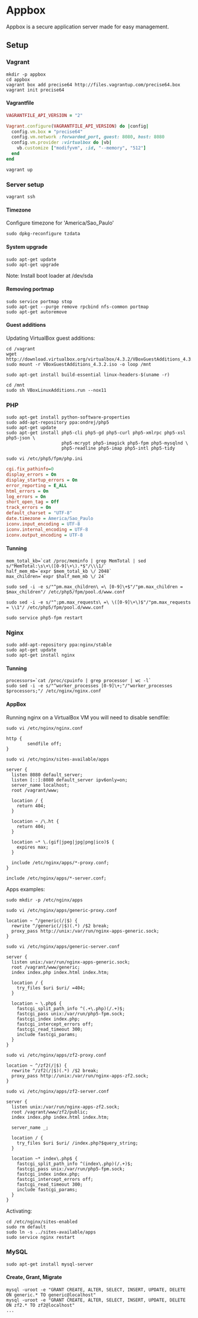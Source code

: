 Appbox
======

Appbox is a secure application server made for easy management.

Setup
-----

### Vagrant

```
mkdir -p appbox
cd appbox
vagrant box add precise64 http://files.vagrantup.com/precise64.box
vagrant init precise64
```

#### Vagrantfile

```ruby
VAGRANTFILE_API_VERSION = "2"

Vagrant.configure(VAGRANTFILE_API_VERSION) do |config|
  config.vm.box = "precise64"
  config.vm.network :forwarded_port, guest: 8080, host: 8080
  config.vm.provider :virtualbox do |vb|
    vb.customize ["modifyvm", :id, "--memory", "512"]
  end
end
```

```
vagrant up
```

### Server setup

```
vagrant ssh
```

#### Timezone

Configure timezone for 'America/Sao_Paulo'

```
sudo dpkg-reconfigure tzdata
```

#### System upgrade

```
sudo apt-get update
sudo apt-get upgrade
```

Note: Install boot loader at /dev/sda

#### Removing portmap

```
sudo service portmap stop
sudo apt-get --purge remove rpcbind nfs-common portmap
sudo apt-get autoremove
```

#### Guest additions

Updating VirtualBox guest additions:

```
cd /vagrant
wget http://download.virtualbox.org/virtualbox/4.3.2/VBoxGuestAdditions_4.3.2.iso
sudo mount -r VBoxGuestAdditions_4.3.2.iso -o loop /mnt

sudo apt-get install build-essential linux-headers-$(uname -r)

cd /mnt
sudo sh VBoxLinuxAdditions.run --nox11
```

### PHP

```
sudo apt-get install python-software-properties
sudo add-apt-repository ppa:ondrej/php5
sudo apt-get update
sudo apt-get install php5-cli php5-gd php5-curl php5-xmlrpc php5-xsl php5-json \
                     php5-mcrypt php5-imagick php5-fpm php5-mysqlnd \
                     php5-readline php5-imap php5-intl php5-tidy
```

```
sudo vi /etc/php5/fpm/php.ini
```

```ini
cgi.fix_pathinfo=0
display_errors = On
display_startup_errors = On
error_reporting = E_ALL
html_errors = On
log_errors = On
short_open_tag = Off
track_errors = On
default_charset = "UTF-8"
date.timezone = America/Sao_Paulo
iconv.input_encoding = UTF-8
iconv.internal_encoding = UTF-8
iconv.output_encoding = UTF-8
```

#### Tunning

```
mem_total_kb=`cat /proc/meminfo | grep MemTotal | sed s/"MemTotal:\s\+\([0-9]\+\).*$"/\\\1/`
half_mem_mb=`expr $mem_total_kb \/ 2048`
max_children=`expr $half_mem_mb \/ 24`
```

```
sudo sed -i -e s/"^pm.max_children\ =\ [0-9]\+$"/"pm.max_children = $max_children"/ /etc/php5/fpm/pool.d/www.conf
```

```
sudo sed -i -e s/"^;pm.max_requests\ =\ \([0-9]\+\)$"/"pm.max_requests = \\1"/ /etc/php5/fpm/pool.d/www.conf
```

```
sudo service php5-fpm restart
```

### Nginx

```
sudo add-apt-repository ppa:nginx/stable
sudo apt-get update
sudo apt-get install nginx
```

#### Tunning

```
processors=`cat /proc/cpuinfo | grep processor | wc -l`
sudo sed -i -e s/"^worker_processes [0-9]\+;"/"worker_processes $processors;"/ /etc/nginx/nginx.conf
```

#### AppBox

Running nginx on a VirtualBox VM you will need to disable sendfile:

```
sudo vi /etc/nginx/nginx.conf
```

```
http {
        sendfile off;
}
```

```
sudo vi /etc/nginx/sites-available/apps
```

```
server {
  listen 8080 default_server;
  listen [::]:8080 default_server ipv6only=on;
  server_name localhost;
  root /vagrant/www;

  location / {
    return 404;
  }

  location ~ /\.ht {
    return 404;
  }

  location ~* \.(gif|jpeg|jpg|png|ico)$ {
    expires max;
  }

  include /etc/nginx/apps/*-proxy.conf;
}

include /etc/nginx/apps/*-server.conf;
```

Apps examples:

```
sudo mkdir -p /etc/nginx/apps
```

```
sudo vi /etc/nginx/apps/generic-proxy.conf
```

```
location ~ ^/generic(/|$) {
  rewrite ^/generic(/|$)(.*) /$2 break;
  proxy_pass http://unix:/var/run/nginx-apps-generic.sock;
}
```

```
sudo vi /etc/nginx/apps/generic-server.conf
```

```
server {
  listen unix:/var/run/nginx-apps-generic.sock;
  root /vagrant/www/generic;
  index index.php index.html index.htm;

  location / {
    try_files $uri $uri/ =404;
  }

  location ~ \.php$ {
    fastcgi_split_path_info ^(.+\.php)(/.+)$;
    fastcgi_pass unix:/var/run/php5-fpm.sock;
    fastcgi_index index.php;
    fastcgi_intercept_errors off;
    fastcgi_read_timeout 300;
    include fastcgi_params;
  }
}
```

```
sudo vi /etc/nginx/apps/zf2-proxy.conf
```

```
location ~ ^/zf2(/|$) {
  rewrite ^/zf2(/|$)(.*) /$2 break;
  proxy_pass http://unix:/var/run/nginx-apps-zf2.sock;
}
```

```
sudo vi /etc/nginx/apps/zf2-server.conf
```

```
server {
  listen unix:/var/run/nginx-apps-zf2.sock;
  root /vagrant/www/zf2/public;
  index index.php index.html index.htm;

  server_name _;

  location / {
    try_files $uri $uri/ /index.php?$query_string;
  }

  location ~* index\.php$ {
    fastcgi_split_path_info ^(index\.php)(/.+)$;
    fastcgi_pass unix:/var/run/php5-fpm.sock;
    fastcgi_index index.php;
    fastcgi_intercept_errors off;
    fastcgi_read_timeout 300;
    include fastcgi_params;
  }
}
```

Activating:

```
cd /etc/nginx/sites-enabled
sudo rm default
sudo ln -s ../sites-available/apps
sudo service nginx restart
```

### MySQL

```
sudo apt-get install mysql-server
```

#### Create, Grant, Migrate

```
mysql -uroot -e "GRANT CREATE, ALTER, SELECT, INSERT, UPDATE, DELETE ON generic.* TO generic@localhost"
mysql -uroot -e "GRANT CREATE, ALTER, SELECT, INSERT, UPDATE, DELETE ON zf2.* TO zf2@localhost"
...
```
